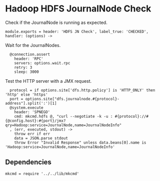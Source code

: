 
# Hadoop HDFS JournalNode Check

Check if the JournalNode is running as expected.

    module.exports = header: 'HDFS JN Check', label_true: 'CHECKED', handler: (options) ->

Wait for the JournalNodes.

      @connection.assert
        header: 'RPC'
        servers: options.wait.rpc
        retry: 3
        sleep: 3000

Test the HTTP server with a JMX request.

      protocol = if options.site['dfs.http.policy'] is 'HTTP_ONLY' then 'http' else 'https'
      port = options.site["dfs.journalnode.#{protocol}-address"].split(':')[1]
      @system.execute
        header: 'SPNEGO'
        cmd: mkcmd.hdfs @, "curl --negotiate -k -u : #{protocol}://#{@config.host}:#{port}/jmx?qry=Hadoop:service=JournalNode,name=JournalNodeInfo"
      , (err, executed, stdout) ->
        throw err if err
        data = JSON.parse stdout
        throw Error "Invalid Response" unless data.beans[0].name is 'Hadoop:service=JournalNode,name=JournalNodeInfo'

## Dependencies

    mkcmd = require '../../lib/mkcmd'
